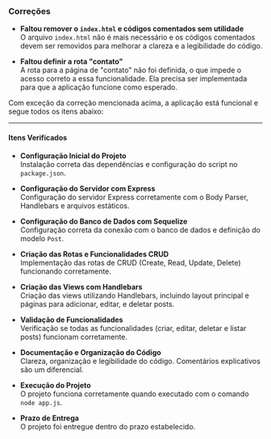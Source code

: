 ### Correções

- **Faltou remover o `index.html` e códigos comentados sem utilidade**  
  O arquivo `index.html` não é mais necessário e os códigos comentados devem ser removidos para melhorar a clareza e a legibilidade do código.

- **Faltou definir a rota "contato"**  
  A rota para a página de "contato" não foi definida, o que impede o acesso correto a essa funcionalidade. Ela precisa ser implementada para que a aplicação funcione como esperado.


Com exceção da correção mencionada acima, a aplicação está funcional e segue todos os itens abaixo:

---

#### Itens Verificados

- **Configuração Inicial do Projeto**  
  Instalação correta das dependências e configuração do script no `package.json`.

- **Configuração do Servidor com Express**  
  Configuração do servidor Express corretamente com o Body Parser, Handlebars e arquivos estáticos.

- **Configuração do Banco de Dados com Sequelize**  
  Configuração correta da conexão com o banco de dados e definição do modelo `Post`.

- **Criação das Rotas e Funcionalidades CRUD**  
  Implementação das rotas de CRUD (Create, Read, Update, Delete) funcionando corretamente.

- **Criação das Views com Handlebars**  
  Criação das views utilizando Handlebars, incluindo layout principal e páginas para adicionar, editar, e deletar posts.

- **Validação de Funcionalidades**  
  Verificação se todas as funcionalidades (criar, editar, deletar e listar posts) funcionam corretamente.

- **Documentação e Organização do Código**  
  Clareza, organização e legibilidade do código. Comentários explicativos são um diferencial.

- **Execução do Projeto**  
  O projeto funciona corretamente quando executado com o comando `node app.js`.

- **Prazo de Entrega**  
  O projeto foi entregue dentro do prazo estabelecido.